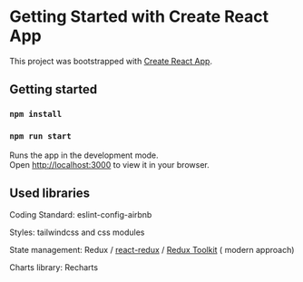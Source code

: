 # Getting Started with Create React App

This project was bootstrapped with [Create React App](https://github.com/facebook/create-react-app).

## Getting started
### `npm install`
### `npm run start`

Runs the app in the development mode.\
Open [http://localhost:3000](http://localhost:3000) to view it in your browser.

## Used libraries
Coding Standard: eslint-config-airbnb

Styles: tailwindcss and css modules

State management: Redux / [react-redux](https://react-redux.js.org/) / [Redux Toolkit](https://redux-toolkit.js.org/) ( modern approach)

Charts library: Recharts

